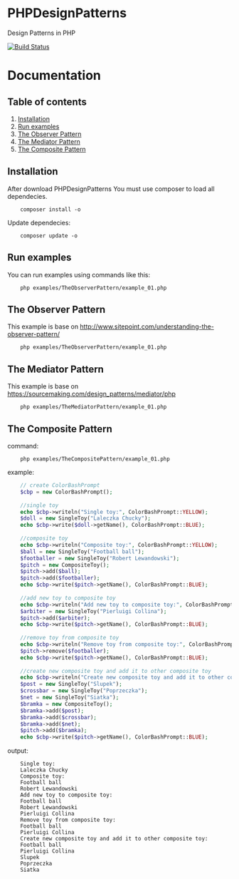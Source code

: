 # PHPDesignPatterns
Design Patterns in PHP

[![Build Status](https://travis-ci.org/m4rc1no5/PHPDesignPatterns.svg?branch=master)](https://travis-ci.org/m4rc1no5/PHPDesignPatterns)

Documentation
=============

Table of contents
-----------------

1. [Installation](#Installation)
2. [Run examples](#run)
3. [The Observer Pattern](#the_observer_pattern)
4. [The Mediator Pattern](#the_mediator_pattern)
5. [The Composite Pattern](#the_composite_pattern)

<a name="installation"></a>
Installation
------------

After download PHPDesignPatterns You must use composer to load all dependecies.

```
    composer install -o
```

Update dependecies: 

```
    composer update -o
```

<a name="run"></a>
Run examples
------------

You can run examples using commands like this:

```
    php examples/TheObserverPattern/example_01.php
```

<a name="the_observer_pattern"></a>
The Observer Pattern
--------------------

This example is base on http://www.sitepoint.com/understanding-the-observer-pattern/

```
    php examples/TheObserverPattern/example_01.php
```

<a name="the_mediator_pattern"></a>
The Mediator Pattern
--------------------

This example is base on https://sourcemaking.com/design_patterns/mediator/php

```
    php examples/TheMediatorPattern/example_01.php
```

<a name="the_composite_pattern"></a>
The Composite Pattern
--------------------

command:

```
    php examples/TheCompositePattern/example_01.php
```

example:

```php
    // create ColorBashPrompt
    $cbp = new ColorBashPrompt();
    
    //single toy
    echo $cbp->writeln("Single toy:", ColorBashPrompt::YELLOW);
    $doll = new SingleToy("Laleczka Chucky");
    echo $cbp->write($doll->getName(), ColorBashPrompt::BLUE);
    
    //composite toy
    echo $cbp->writeln("Composite toy:", ColorBashPrompt::YELLOW);
    $ball = new SingleToy("Football ball");
    $footballer = new SingleToy("Robert Lewandowski");
    $pitch = new CompositeToy();
    $pitch->add($ball);
    $pitch->add($footballer);
    echo $cbp->write($pitch->getName(), ColorBashPrompt::BLUE);
    
    //add new toy to composite toy
    echo $cbp->writeln("Add new toy to composite toy:", ColorBashPrompt::GREEN);
    $arbiter = new SingleToy("Pierluigi Collina");
    $pitch->add($arbiter);
    echo $cbp->write($pitch->getName(), ColorBashPrompt::BLUE);
    
    //remove toy from composite toy
    echo $cbp->writeln("Remove toy from composite toy:", ColorBashPrompt::GREEN);
    $pitch->remove($footballer);
    echo $cbp->write($pitch->getName(), ColorBashPrompt::BLUE);
    
    //create new composite toy and add it to other composite toy
    echo $cbp->writeln("Create new composite toy and add it to other composite toy:", ColorBashPrompt::GREEN);
    $post = new SingleToy("Slupek");
    $crossbar = new SingleToy("Poprzeczka");
    $net = new SingleToy("Siatka");
    $bramka = new CompositeToy();
    $bramka->add($post);
    $bramka->add($crossbar);
    $bramka->add($net);
    $pitch->add($bramka);
    echo $cbp->write($pitch->getName(), ColorBashPrompt::BLUE);
```

output:

```text
    Single toy:
    Laleczka Chucky
    Composite toy:
    Football ball
    Robert Lewandowski
    Add new toy to composite toy:
    Football ball
    Robert Lewandowski
    Pierluigi Collina
    Remove toy from composite toy:
    Football ball
    Pierluigi Collina
    Create new composite toy and add it to other composite toy:
    Football ball
    Pierluigi Collina
    Slupek
    Poprzeczka
    Siatka
```